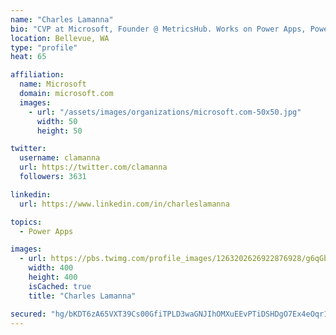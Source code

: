 ```yaml
---
name: "Charles Lamanna"
bio: "CVP at Microsoft, Founder @ MetricsHub. Works on Power Apps, Power Automate, Power Virtual Agent, Common Data Service and Dynamics 365."
location: Bellevue, WA
type: "profile"
heat: 65

affiliation:
  name: Microsoft
  domain: microsoft.com
  images:
    - url: "/assets/images/organizations/microsoft.com-50x50.jpg"
      width: 50
      height: 50

twitter:
  username: clamanna
  url: https://twitter.com/clamanna
  followers: 3631

linkedin:
  url: https://www.linkedin.com/in/charleslamanna

topics:
  - Power Apps

images:
  - url: https://pbs.twimg.com/profile_images/1263202626922876928/g6qGbHZ-_400x400.jpg
    width: 400
    height: 400
    isCached: true
    title: "Charles Lamanna"

secured: "hg/bKDT6zA65VXT39Cs00GfiTPLD3waGNJIhOMXuEEvPTiDSHDgO7Ex4eOqr1gva2ULqUBMurbvKzLsQtFHsE4In4Xn7kMKtW1afBQPb2eyToe1l6pthyMZBR7pBLnCv5h1PGLF3L5pURvlABZgnLc7JFrHhEZpWCdB+o4fGwGHNxmMcm8WJ0m/naWxM8uXgmxR3qBdQbf8e083IUNKBjya7JnOSbT978HecGx7DQNO1xROKRow6HlZpLsNFC3UPLAukTNK9zfYLkHqOWPfbCVPF4QCHS8/vx1SOnPMG4r9isZkPZ1/FMKZbWP0qTSrerq+xGothkXPPtwN41IG+M325uT8LOIWaBqWTbQR+k3dzw7+fvncwUQmwGv928v2MDBcNlmbhQCkESRVNKVb5NSLEULAnu4SA1yi7j3reZr4=;117m1605AYCFOqkNSYvhDA=="
---
```


